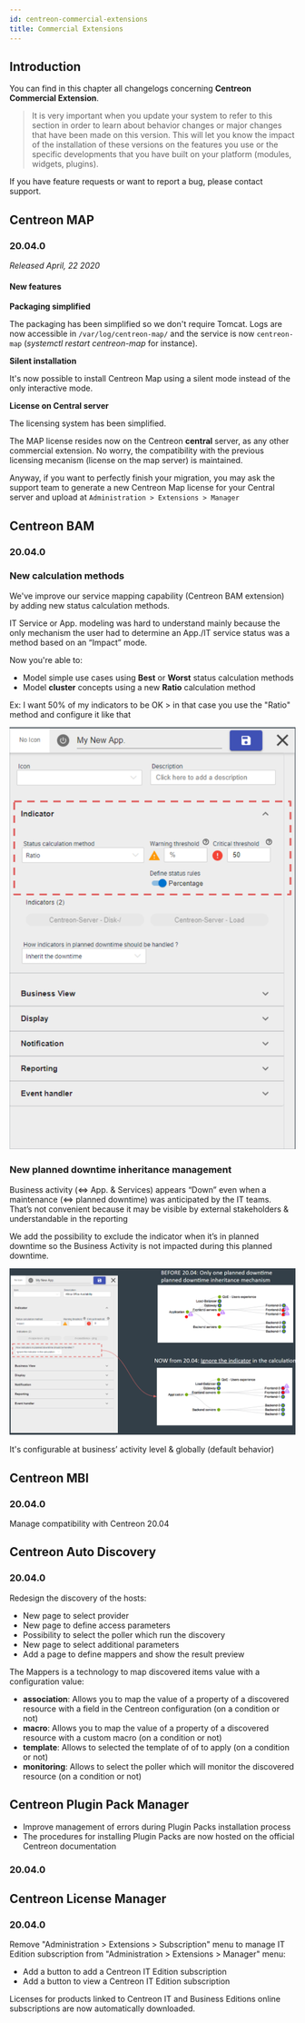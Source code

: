 ```yaml
---
id: centreon-commercial-extensions
title: Commercial Extensions
---
```


## Introduction

You can find in this chapter all changelogs concerning **Centreon Commercial
Extension**.

> It is very important when you update your system to refer to this section in
> order to learn about behavior changes or major changes that have been made on
> this version. This will let you know the impact of the installation of these
> versions on the features you use or the specific developments that you have
> built on your platform (modules, widgets, plugins).

If you have feature requests or want to report a bug, please contact support.

## Centreon MAP

### 20.04.0

*Released April, 22 2020*

#### New features

**Packaging simplified**

The packaging has been simplified so we don't require Tomcat. Logs are now
accessible in `/var/log/centreon-map/` and the service is now `centreon-map`
(*systemctl restart centreon-map* for instance).

**Silent installation**

It's now possible to install Centreon Map using a silent mode instead of the
only interactive mode.

**License on Central server**

The licensing system has been simplified.

The MAP license resides now on the Centreon **central** server, as any other
commercial extension. No worry, the compatibility with the previous licensing
mecanism (license on the map server) is maintained.

Anyway, if you want to perfectly finish your migration, you may ask the support
team to generate a new Centreon Map license for your Central server
and upload at `Administration > Extensions > Manager`

## Centreon BAM

### 20.04.0

### New calculation methods

We've improve our service mapping capability (Centreon BAM extension) by adding
new status calculation methods.

IT Service or App. modeling was hard to understand mainly because the only
mechanism the user had to determine an App./IT service status was a method based
on an “Impact” mode.

Now you're able to:

- Model simple use cases using **Best** or **Worst** status calculation methods
- Model **cluster** concepts using a new **Ratio** calculation method

Ex: I want 50% of my indicators to be OK > in that case you use the "Ratio"
method and configure it like that

![image](../assets/releases/service-mapping-ratio.png)

### New planned downtime inheritance management

Business activity (<=> App. & Services) appears “Down” even when a maintenance
(<=> planned downtime) was anticipated by the IT teams. That’s not convenient
because it may be visible by external stakeholders & understandable in the
reporting

We add the possibility to exclude the indicator when it’s in planned downtime
so the Business Activity is not impacted during this planned downtime.

![image](../assets/releases/service-mapping-inheritance.png)

It's configurable at business’ activity level & globally (default behavior)

## Centreon MBI

### 20.04.0

Manage compatibility with Centreon 20.04

## Centreon Auto Discovery

### 20.04.0

Redesign the discovery of the hosts:

- New page to select provider
- New page to define access parameters
- Possibility to select the poller which run the discovery
- New page to select additional  parameters
- Add a page to define mappers and show the result preview

The Mappers is a technology to map discovered items value with a configuration value:

- **association**: Allows you to map the value of a property of a discovered resource with a field in the Centreon configuration (on a condition or not)
- **macro**: Allows you to map the value of a property of a discovered resource with a custom macro (on a condition or not)
- **template**: Allows to selected the template of of to apply (on a condition or not)
- **monitoring**: Allows to select the poller which will monitor the discovered resource (on a condition or not)


## Centreon Plugin Pack Manager

- Improve management of errors during Plugin Packs installation process
- The procedures for installing Plugin Packs are now hosted on the official Centreon documentation

### 20.04.0

## Centreon License Manager

### 20.04.0

Remove "Administration > Extensions > Subscription" menu to manage IT Edition subscription from "Administration >
Extensions > Manager" menu:

- Add a button to add a Centreon IT Edition subscription
- Add a button to view a Centreon IT Edition subscription

Licenses for products linked to Centreon IT and Business Editions online subscriptions are now automatically downloaded.